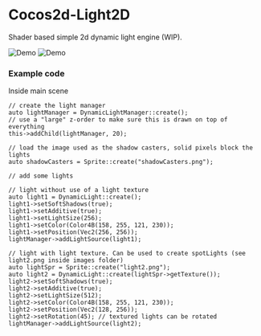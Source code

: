 # Cocos2d-Light2D
Shader based simple 2d dynamic light engine (WIP).

![Demo](https://github.com/zerodarkzone/Cocos2d-Light2D/blob/master/test.gif "demo shadow") ![Demo](https://github.com/zerodarkzone/Cocos2d-Light2D/blob/master/test2.gif "demo shadow2")

### Example code
Inside main scene
```
// create the light manager
auto lightManager = DynamicLightManager::create();
// use a "large" z-order to make sure this is drawn on top of everything
this->addChild(lightManager, 20);

// load the image used as the shadow casters, solid pixels block the lights
auto shadowCasters = Sprite::create("shadowCasters.png");

// add some lights

// light without use of a light texture
auto light1 = DynamicLight::create();
light1->setSoftShadows(true);
light1->setAdditive(true);
light1->setLightSize(256);
light1->setColor(Color4B(158, 255, 121, 230));
light1->setPosition(Vec2(256, 256));
lightManager->addLightSource(light1);

// light with light texture. Can be used to create spotLights (see light2.png inside images folder)
auto lightSpr = Sprite::create("light2.png");
auto light2 = DynamicLight::create(lightSpr->getTexture());
light2->setSoftShadows(true);
light2->setAdditive(true);
light2->setLightSize(512);
light2->setColor(Color4B(158, 255, 121, 230));
light2->setPosition(Vec2(128, 256));
light2->setRotation(45); // textured lights can be rotated
lightManager->addLightSource(light2);

```
